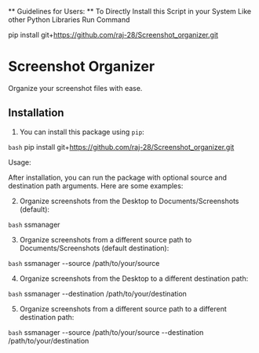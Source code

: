 ** Guidelines for Users: **
To Directly Install this Script in your System Like other Python Libraries Run Command

pip install git+https://github.com/raj-28/Screenshot_organizer.git


# Screenshot Organizer

Organize your screenshot files with ease.

## Installation

1. You can install this package using `pip`:

```bash```
pip install git+https://github.com/raj-28/Screenshot_organizer.git

Usage:

After installation, you can run the package with optional source and destination path arguments. Here are some examples:

2. Organize screenshots from the Desktop to Documents/Screenshots (default):

```bash```
ssmanager

3. Organize screenshots from a different source path to Documents/Screenshots (default destination):

```bash```
ssmanager --source /path/to/your/source

4. Organize screenshots from the Desktop to a different destination path:

```bash```
ssmanager --destination /path/to/your/destination

5. Organize screenshots from a different source path to a different destination path:

```bash```
ssmanager --source /path/to/your/source --destination /path/to/your/destination


